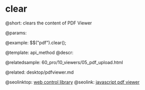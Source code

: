 clear
=============

@short:
	clears the content of PDF Viewer

@params:



@example:
$$("pdf").clear();

@template:	api_method
@descr:

@relatedsample:
60_pro/10_viewers/05_pdf_upload.html

@related:
desktop/pdfviewer.md


@seolinktop: [web control library](https://webix.com)
@seolink: [javascript pdf viewer](https://webix.com/widget/html5_pdf_viewer/)